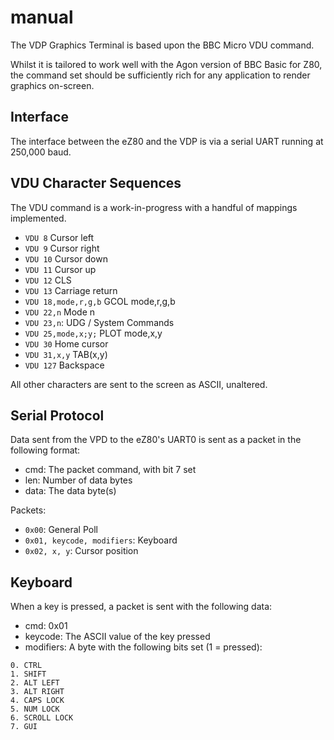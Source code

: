 # manual

The VDP Graphics Terminal is based upon the BBC Micro VDU command.

Whilst it is tailored to work well with the Agon version of BBC Basic for Z80, the command set should be sufficiently rich for any application to render graphics on-screen.

## Interface

The interface between the eZ80 and the VDP is via a serial UART running at 250,000 baud.

## VDU Character Sequences

The VDU command is a work-in-progress with a handful of mappings implemented.

- `VDU 8` Cursor left
- `VDU 9` Cursor right
- `VDU 10` Cursor down
- `VDU 11` Cursor up
- `VDU 12` CLS
- `VDU 13` Carriage return
- `VDU 18,mode,r,g,b` GCOL mode,r,g,b
- `VDU 22,n` Mode n
- `VDU 23,n`: UDG / System Commands
- `VDU 25,mode,x;y;` PLOT mode,x,y
- `VDU 30` Home cursor
- `VDU 31,x,y` TAB(x,y)
- `VDU 127` Backspace

All other characters are sent to the screen as ASCII, unaltered.

## Serial Protocol

Data sent from the VPD to the eZ80's UART0 is sent as a packet in the following format:

- cmd: The packet command, with bit 7 set
- len: Number of data bytes
- data: The data byte(s)

Packets:

- `0x00`: General Poll
- `0x01, keycode, modifiers`: Keyboard
- `0x02, x, y`: Cursor position

## Keyboard

When a key is pressed, a packet is sent with the following data:
- cmd: 0x01
- keycode: The ASCII value of the key pressed
- modifiers: A byte with the following bits set (1 = pressed):
```
0. CTRL
1. SHIFT
2. ALT LEFT
3. ALT RIGHT
4. CAPS LOCK
5. NUM LOCK
6. SCROLL LOCK
7. GUI
```